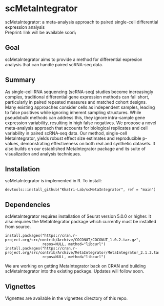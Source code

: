 # scMetaIntegrator
scMetaIntegrator: a meta-analysis approach to paired single-cell differential expression analysis\
Preprint: link will be available soon\

## Goal
scMetaIntegrator aims to provide a method for differential expresion analysis that can handle paired scRNA-seq data. 

## Summary
As single-cell RNA sequencing (scRNA-seq) studies become increasingly complex, traditional differential gene expression methods can fall short, particularly in paired repeated measures and matched cohort designs. Many existing approaches consider cells as independent samples, leading to false positives while ignoring inherent sampling structures. While pseudobulk methods can address this, they ignore intra-sample gene expression variability, resulting in high false negatives. We propose a novel meta-analysis approach that accounts for biological replicates and cell variability in paired scRNA-seq data. Our method, single-cell MetaIntegrator, yields robust effect size estimates and reproducible p-values, demonstrating effectiveness on both real and synthetic datasets. It also builds on our established MetaIntegrator package and its suite of visualization and analysis techniques.


## Installation
scMetaIntegrator is implemented in R. To install:
```
devtools::install_github("Khatri-Lab/scMetaIntegrator", ref = "main")
```

## Dependencies
scMetaIntegrator requires installation of Seurat version 5.0.0 or higher. It also requires the MetaIntegrator package which currently must be installed from source.
```
install.packages("https://cran.r-project.org/src/contrib/Archive/COCONUT/COCONUT_1.0.2.tar.gz",
                 repos=NULL, method="libcurl")
install.packages("https://cran.r-project.org/src/contrib/Archive/MetaIntegrator/MetaIntegrator_2.1.3.tar.gz",
                 repos=NULL, method="libcurl")
```
We are working on getting MetaIntegrator back on CRAN and building scMetaIntegrator into the existing package. Updates will follow soon.

## Vignettes
Vignettes are available in the vignettes directory of this repo.